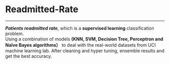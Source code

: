 # Readmitted-Rate
--------
**_Patients readmitted rate_**, which is a **supervised learning** classification problem. <br>
Using a combination of models **(KNN, SVM, Decision Tree, Perceptron and Naïve Bayes algorithms）** to deal with the real-world datasets from UCI machine learning lab. 
After cleaning and hyper tuning, ensemble results and get the best accuracy.

